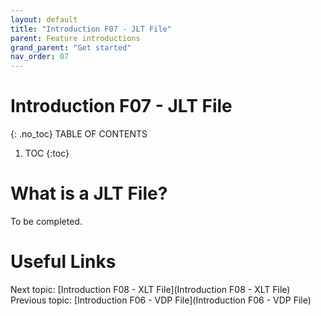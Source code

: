 ```yaml
---
layout: default
title: "Introduction F07 - JLT File"
parent: Feature introductions
grand_parent: "Get started"
nav_order: 07
---
```


# Introduction F07 - JLT File
{: .no_toc}
TABLE OF CONTENTS
1. TOC
{:toc}

# What is a JLT File?
To be completed.



# Useful Links
Next topic: [Introduction F08 - XLT File](Introduction F08 - XLT File)
Previous topic: [Introduction F06 - VDP File](Introduction F06 - VDP File)

